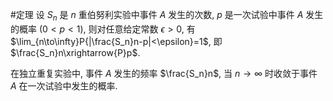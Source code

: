#定理 设 $S_n$ 是 $n$ 重伯努利实验中事件 $A$ 发生的次数, $p$ 是一次试验中事件 $A$ 发生的概率 $(0<p<1)$, 则对任意给定常数 $\epsilon>0$, 有 $\lim_{n\to\infty}P{|\frac{S_n}n-p|<\epsilon}=1$, 即 $\frac{S_n}n\xrightarrow{P}p$. 

在独立重复实验中, 事件 $A$ 发生的频率 $\frac{S_n}n$, 当 $n\to\infty$ 时收敛于事件 $A$ 在一次试验中发生的概率. 